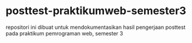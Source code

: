 # posttest-praktikumweb-semester3
repositori ini dibuat untuk mendokumentasikan hasil pengerjaan posttest pada praktikum pemrograman web, semester 3
